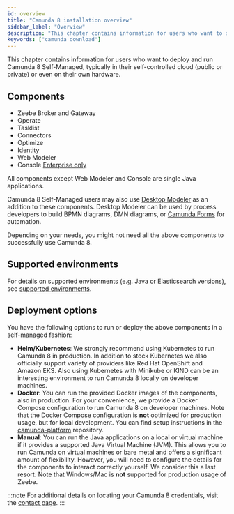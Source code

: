 ```yaml
---
id: overview
title: "Camunda 8 installation overview"
sidebar_label: "Overview"
description: "This chapter contains information for users who want to deploy and run Camunda 8 Self-Managed in their self-controlled cloud or own hardware."
keywords: ["camunda download"]
---
```


This chapter contains information for users who want to deploy and run Camunda 8 Self-Managed, typically in their self-controlled cloud (public or private) or even on their own hardware.

## Components

- Zeebe Broker and Gateway
- Operate
- Tasklist
- Connectors
- Optimize
- Identity
- Web Modeler
- Console [<span class="badge badge--enterprise-only">Enterprise only</span>](../../../reference/licenses/#console-sm)

All components except Web Modeler and Console are single Java applications.

Camunda 8 Self-Managed users may also use [Desktop Modeler](../components/modeler/desktop-modeler/install-the-modeler) as an addition to these components. Desktop Modeler can be used by process developers to build BPMN diagrams, DMN diagrams, or [Camunda Forms](../../guides/utilizing-forms.md) for automation.

Depending on your needs, you might not need all the above components to successfully use Camunda 8.

## Supported environments

For details on supported environments (e.g. Java or Elasticsearch versions), see [supported environments](/reference/supported-environments.md).

## Deployment options

You have the following options to run or deploy the above components in a self-managed fashion:

- **Helm/Kubernetes**: We strongly recommend using Kubernetes to run Camunda 8 in production. In addition to stock Kubernetes we also officially support variety of providers like Red Hat OpenShift and Amazon EKS. Also using Kubernetes with Minikube or KIND can be an interesting environment to run Camunda 8 locally on developer machines.
- **Docker**: You can run the provided Docker images of the components, also in production. For your convenience, we provide a Docker Compose configuration to run Camunda 8 on developer machines. Note that the Docker Compose configuration is **not** optimized for production usage, but for local development. You can find setup instructions in the [camunda-platform](https://github.com/camunda/camunda-platform) repository.
- **Manual**: You can run the Java applications on a local or virtual machine if it provides a supported Java Virtual Machine (JVM). This allows you to run Camunda on virtual machines or bare metal and offers a significant amount of flexibility. However, you will need to configure the details for the components to interact correctly yourself. We consider this a last resort. Note that Windows/Mac is **not** supported for production usage of Zeebe.

:::note
For additional details on locating your Camunda 8 credentials, visit the [contact page](/contact).
:::
